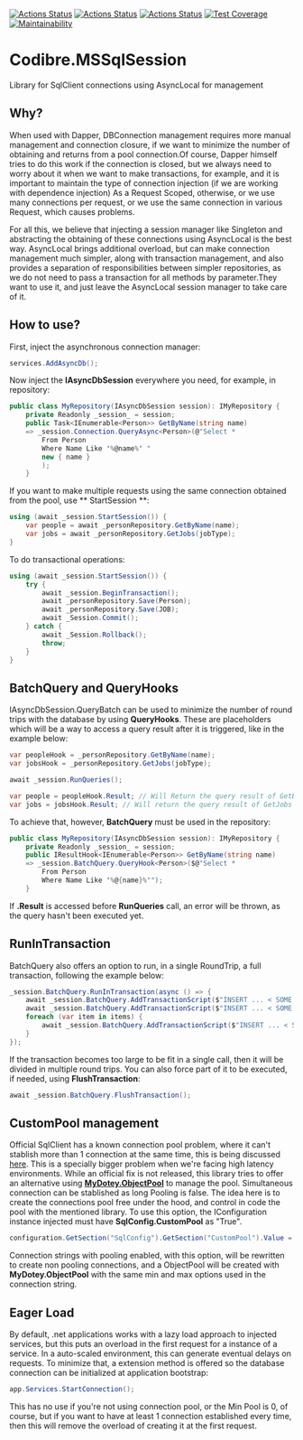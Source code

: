 [![Actions Status](https://github.com/Codibre/dotnet-async-local-mssql-session/workflows/build/badge.svg)](https://github.com/Codibre/dotnet-async-local-mssql-session/actions)
[![Actions Status](https://github.com/Codibre/dotnet-async-local-mssql-session/workflows/test/badge.svg)](https://github.com/Codibre/dotnet-async-local-mssql-session/actions)
[![Actions Status](https://github.com/Codibre/dotnet-async-local-mssql-session/workflows/lint/badge.svg)](https://github.com/Codibre/dotnet-async-local-mssql-session/actions)
[![Test Coverage](https://api.codeclimate.com/v1/badges/a70dd4bf03f42c1f05b0/test_coverage)](https://codeclimate.com/github/codibre/dotnet-async-local-mssql-session/test_coverage)
[![Maintainability](https://api.codeclimate.com/v1/badges/a70dd4bf03f42c1f05b0/maintainability)](https://codeclimate.com/github/codibre/dotnet-async-local-mssql-session/maintainability)

# Codibre.MSSqlSession

Library for SqlClient connections using AsyncLocal for management


## Why?

When used with Dapper, DBConnection management requires more manual management and connection closure, if we want to minimize the number of obtaining and returns from a pool connection.Of course, Dapper himself tries to do this work if the connection is closed, but we always need to worry about it when we want to make transactions, for example, and it is important to maintain the type of connection injection (if we are working with dependence injection) As a Request Scoped, otherwise, or we use many connections per request, or we use the same connection in various Request, which causes problems.

For all this, we believe that injecting a session manager like Singleton and abstracting the obtaining of these connections using AsyncLocal is the best way. AsyncLocal brings additional overload, but can make connection management much simpler, along with transaction management, and also provides a separation of responsibilities between simpler repositories, as we do not need to pass a transaction for all methods by parameter.They want to use it, and just leave the AsyncLocal session manager to take care of it.


## How to use?

First, inject the asynchronous connection manager:

```c#
services.AddAsyncDb();
```

Now inject the **IAsyncDbSession** everywhere you need, for example, in repository:

```c#
public class MyRepository(IAsyncDbSession session): IMyRepository {
    private Readonly _session_ = session;
    public Task<IEnumerable<Person>> GetByName(string name)
    => _session.Connection.QueryAsync<Person>(@"Select *
        From Person
        Where Name Like '%@name%' "
        new { name }
        );
    }
```

If you want to make multiple requests using the same connection obtained from the pool, use ** StartSession **:

```c#
using (await _session.StartSession()) {
    var people = await _personRepository.GetByName(name);
    var jobs = await _personRepository.GetJobs(jobType);
}
```

To do transactional operations:

```c#
using (await _session.StartSession()) {
    try {
        await _session.BeginTransaction();
        await _personRepository.Save(Person);
        await _personRepository.Save(JOB);
        await _Session.Commit();
    } catch {
        await _Session.Rollback();
        throw;
    }
}
```

## BatchQuery and QueryHooks

IAsyncDbSession.QueryBatch can be used to minimize the number of round trips with the database by using **QueryHooks**. These are placeholders which will be a way to access a query result after it is triggered, like in the example below:

```c#
var peopleHook = _personRepository.GetByName(name);
var jobsHook = _personRepository.GetJobs(jobType);

await _session.RunQueries();

var people = peopleHook.Result; // Will Return the query result of GetByName
var jobs = jobsHook.Result; // Will return the query result of GetJobs
```

To achieve that, however, **BatchQuery** must be used in the repository:


```c#
public class MyRepository(IAsyncDbSession session): IMyRepository {
    private Readonly _session_ = session;
    public IResultHook<IEnumerable<Person>> GetByName(string name)
    => _session.BatchQuery.QueryHook<Person>($@"Select *
        From Person
        Where Name Like '%@{name}%'");
    }
```

If **.Result** is accessed before **RunQueries** call, an error will be thrown, as the query hasn't been executed yet.

## RunInTransaction

BatchQuery also offers an option to run, in a single RoundTrip, a full transaction, following the example below:

```c#
_session.BatchQuery.RunInTransaction(async () => {
    await _session.BatchQuery.AddTransactionScript($"INSERT ... < SOME SQL INSTRUCTION ... >");
    await _session.BatchQuery.AddTransactionScript($"INSERT ... < SOME OTHER SQL INSTRUCTION ... >");
    foreach (var item in items) {
        await _session.BatchQuery.AddTransactionScript($"INSERT ... < SOME OTHER SQL INSTRUCTION using {item}... >");
    }
});
```

If the transaction becomes too large to be fit in a single call, then it will be divided in multiple round trips. You can also force part of it to be executed, if needed, using **FlushTransaction**:

```c#
await _session.BatchQuery.FlushTransaction();
```

## CustomPool management

Official SqlClient has a known connection pool problem, where it can't stablish more than 1 connection at the same time, this is being discussed [here](https://github.com/dotnet/SqlClient/discussions/2612). This is a specially bigger problem when we're facing high latency environments. While an official fix is not released, this library tries to offer an alternative using [**MyDotey.ObjectPool**](https://www.nuget.org/packages/MyDotey.ObjectPool) to manage the pool. Simultaneous connection can be stablished as long Pooling is false. The idea here is to create the connections pool free under the hood, and control in code the pool with the mentioned library. To use this option, the IConfiguration instance injected must have **SqlConfig.CustomPool** as "True".

```c#
configuration.GetSection("SqlConfig").GetSection("CustomPool").Value = "True"
```

Connection strings with pooling enabled, with this option, will be rewritten to create non pooling connections, and a ObjectPool will be created with **MyDotey.ObjectPool** with the same min and max options used in the connection string.

## Eager Load

By default, .net applications works with a lazy load approach to injected services, but this puts an overload in the first request for a instance of a service. In a auto-scaled environment, this can generate eventual delays on requests. To minimize that, a extension method is offered so the database connection can be initialized at application bootstrap:

```c#
app.Services.StartConnection();
```

This has no use if you're not using connection pool, or the Min Pool is 0, of course, but if you want to have at least 1 connection established every time, then this will remove the overload of creating it at the first request.
